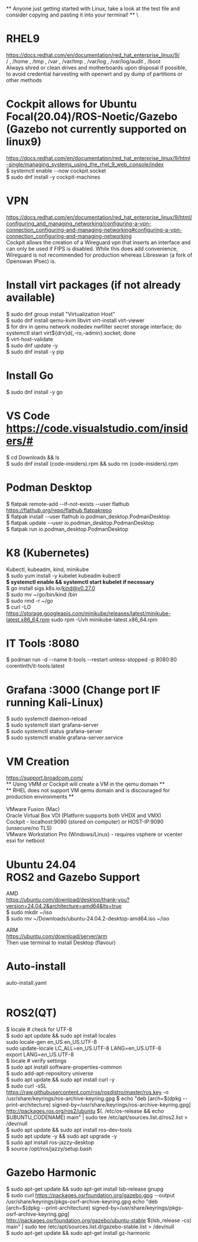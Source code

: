 ** Anyone just getting started with Linux, take a look at the test file and consider copying and pasting it into your terminal! ** 
\
# RHEL9
https://docs.redhat.com/en/documentation/red_hat_enterprise_linux/9/ \
/ , /home , /tmp , /var , /var/tmp , /var/log , /var/log/audit , /boot \
Always shred or clean drives and motherboards upon disposal if possible, to avoid credential harvesting with openwrt and py dump of partitions or other methods

# Cockpit allows for Ubuntu Focal(20.04)/ROS-Noetic/Gazebo (Gazebo not currently supported on linux9)
https://docs.redhat.com/en/documentation/red_hat_enterprise_linux/9/html-single/managing_systems_using_the_rhel_9_web_console/index \
$ systemctl enable --now cockpit.socket \
$ sudo dnf install -y cockpit-machines

# VPN
https://docs.redhat.com/en/documentation/red_hat_enterprise_linux/9/html/configuring_and_managing_networking/configuring-a-vpn-connection_configuring-and-managing-networking#configuring-a-vpn-connection_configuring-and-managing-networking 
<br>
Cockpit allows the creation of a Wireguard vpn that inserts an interface and can only be used if FIPS is disabled. While this does add convenience, Wireguard is not recommended for production whereas Libreswan (a fork of Openswan IPsec) is.

# Install virt packages (if not already available) 
$ sudo dnf group install "Virtualization Host" \
$ sudo dnf install qemu-kvm libvirt virt-install virt-viewer \
$ for drv in qemu network nodedev nwfilter secret storage interface; do systemctl start virt${drv}d{,-ro,-admin}.socket; done \
$ virt-host-validate \
$ sudo dnf update -y \
$ sudo dnf install -y pip     

# Install Go 
$ sudo dnf install -y go

# VS Code https://code.visualstudio.com/insiders/#
$ cd Downloads && ls <br>
$ sudo dnf install (code-insiders).rpm && sudo rm (code-insiders).rpm

# Podman Desktop
$ flatpak remote-add --if-not-exists --user flathub https://flathub.org/repo/flathub.flatpakrepo <br> 
$ flatpak install --user flathub io.podman_desktop.PodmanDesktop <br> 
$ flatpak update --user io.podman_desktop.PodmanDesktop <br> 
$ flatpak run io.podman_desktop.PodmanDesktop

# K8 (Kubernetes)
Kubectl, kubeadm, kind, minikube \
$ sudo yum install -y kubelet kubeadm kubectl \
**$ systemctl enable && systemctl start kubelet if necessary** \
$ go install sigs.k8s.io/kind@v0.27.0 \
$ sudo mv ~/go/bin/kind /bin \
$ sudo rmd -r ~/go \
$ curl -LO https://storage.googleapis.com/minikube/releases/latest/minikube-latest.x86_64.rpm
sudo rpm -Uvh minikube-latest.x86_64.rpm


# IT Tools :8080
$ podman run -d --name it-tools --restart unless-stopped -p 8080:80 corentinth/it-tools:latest 

# Grafana :3000 (Change port IF running Kali-Linux)
$ sudo systemctl daemon-reload \
$ sudo systemctl start grafana-server \
$ sudo systemctl status grafana-server \
$ sudo systemctl enable grafana-server.service 

# VM Creation 
https://support.broadcom.com/ \
** Using VMM or Cockpit will create a VM in the qemu domain **  \
** RHEL does not support VM qemu domain and is discouraged for production environments ** \
\
VMware Fusion (Mac) \
Oracle Virtual Box VDI (Platform supports both VHDX and VMX) \
Cockpit - localhost:9090 (stored on computer) or HOST-IP:9090 (unsecure/no TLS) \
VMware Workstation Pro (Windows/Linux) - requires vsphere or vcenter esxi for netboot

# Ubuntu 24.04 <br> ROS2 and Gazebo Support 
AMD \
https://ubuntu.com/download/desktop/thank-you?version=24.04.2&architecture=amd64&lts=true \
$ sudo mkdir ~/iso \
$ sudo mv ~/Downloads/ubuntu-24.04.2-desktop-amd64.iso ~/iso

ARM \
https://ubuntu.com/download/server/arm \
Then use terminal to install Desktop (flavour)

# Auto-install
auto-install.yaml
\
<br>
# ROS2(QT)
$ locale  # check for UTF-8 \
$ sudo apt update && sudo apt install locales \
sudo locale-gen en_US en_US.UTF-8 \
sudo update-locale LC_ALL=en_US.UTF-8 LANG=en_US.UTF-8 \
export LANG=en_US.UTF-8 \
$ locale  # verify settings \
$ sudo apt install software-properties-common \
$ sudo add-apt-repository universe \
$ sudo apt update && sudo apt install curl -y \
$ sudo curl -sSL https://raw.githubusercontent.com/ros/rosdistro/master/ros.key -o /usr/share/keyrings/ros-archive-keyring.gpg
$ echo "deb [arch=$(dpkg --print-architecture) signed-by=/usr/share/keyrings/ros-archive-keyring.gpg] http://packages.ros.org/ros2/ubuntu $(. /etc/os-release && echo $UBUNTU_CODENAME) main" | sudo tee /etc/apt/sources.list.d/ros2.list > /dev/null \
$ sudo apt update && sudo apt install ros-dev-tools \
$ sudo apt update -y && sudo apt upgrade -y \
$ sudo apt install ros-jazzy-desktop \
$ source /opt/ros/jazzy/setup.bash
<br>
# Gazebo Harmonic
$ sudo apt-get update && sudo apt-get install lsb-release gnupg \
$ sudo curl https://packages.osrfoundation.org/gazebo.gpg --output /usr/share/keyrings/pkgs-osrf-archive-keyring.gpg
echo "deb [arch=$(dpkg --print-architecture) signed-by=/usr/share/keyrings/pkgs-osrf-archive-keyring.gpg] http://packages.osrfoundation.org/gazebo/ubuntu-stable $(lsb_release -cs) main" | sudo tee /etc/apt/sources.list.d/gazebo-stable.list > /dev/null \
$ sudo apt-get update && sudo apt-get install gz-harmonic
<br>



 

  

 
